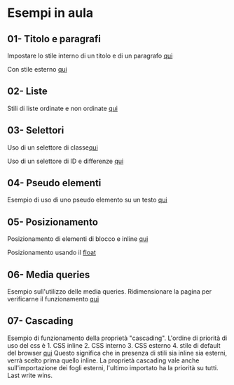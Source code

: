  Esempi in aula
 =======

 
01- Titolo e paragrafi
 -----------
 
Impostare lo stile interno di un titolo e di un paragrafo [qui](https://github.com/SaraBonfitto/PWEB_23_24/blob/main/02_CSS/lezione/esempi_in_aula/01/titolo_e_paragrafo.html)

Con stile esterno [qui](https://github.com/SaraBonfitto/PWEB_23_24/blob/main/02_CSS/lezione/esempi_in_aula/01/stili_esterni)

02- Liste
 -----------
Stili di liste ordinate e non ordinate [qui](https://github.com/SaraBonfitto/PWEB_23_24/blob/main/02_CSS/lezione/esempi_in_aula/02/02_liste.html)

03- Selettori
 -----------
 Uso di un selettore di classe[qui](https://github.com/SaraBonfitto/PWEB_23_24/blob/main/02_CSS/lezione/esempi_in_aula/03/03.html)

 Uso di un selettore di ID e differenze [qui](https://github.com/SaraBonfitto/PWEB_23_24/blob/main/02_CSS/lezione/esempi_in_aula/03/03_bis.html)

 
04- Pseudo elementi
 -----------
 
Esempio di uso di uno pseudo elemento su un testo [qui](https://github.com/SaraBonfitto/PWEB_23_24/blob/main/01_HTML/lezione/esempi_in_aula/04/index.html)
 
 
05- Posizionamento
 -----------
 
 Posizionamento di elementi di blocco e inline [qui](https://github.com/SaraBonfitto/PWEB_23_24/blob/main/01_HTML/lezione/esempi_in_aula/05/paginaStile.html)
 
 Posizionamento usando il [float](https://github.com/SaraBonfitto/PWEB_23_24/blob/main/01_HTML/lezione/esempi_in_aula/05/float.html)


06- Media queries
 -----------
 Esempio sull'utilizzo delle media queries. Ridimensionare la pagina per verificarne il funzionamento 
 [qui](https://github.com/SaraBonfitto/PWEB_23_24/tree/main/01_HTML/lezione/esempi_in_aula/06/prova_funzionamento.html)
 
 
07- Cascading
 -----------
 Esempio di funzionamento della proprietà "cascading". L'ordine di priorità di uso del css è
	1. CSS inline
	2. CSS interno
	3. CSS esterno
	4. stile di default del browser
 [qui](https://github.com/SaraBonfitto/PWEB_23_24/blob/main/02_CSS/lezione/esempi_in_aula/07/prova_css.html)
 Questo significa che in presenza di stili sia inline sia esterni, verrà scelto prima quello inline.
 La proprietà cascading vale anche sull'importazione dei fogli esterni, l'ultimo importato ha la priorità su tutti.
 Last write wins.
 
 

